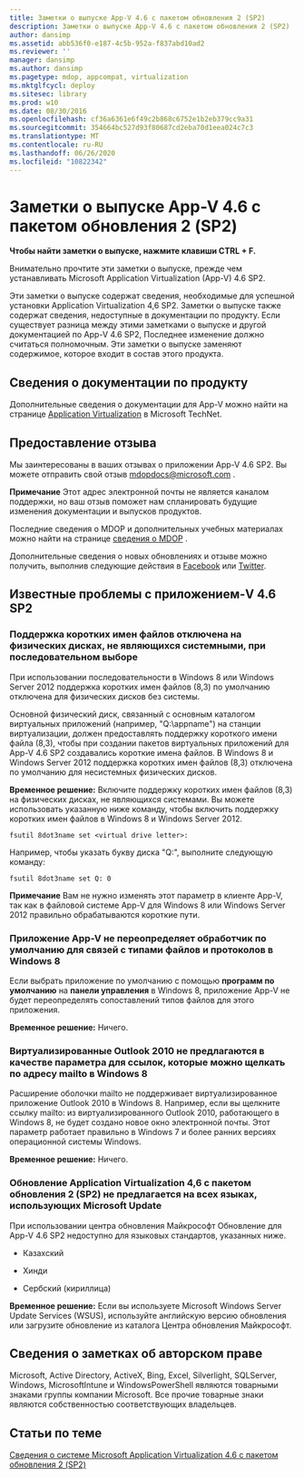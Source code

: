 ```yaml
---
title: Заметки о выпуске App-V 4.6 с пакетом обновления 2 (SP2)
description: Заметки о выпуске App-V 4.6 с пакетом обновления 2 (SP2)
author: dansimp
ms.assetid: abb536f0-e187-4c5b-952a-f837abd10ad2
ms.reviewer: ''
manager: dansimp
ms.author: dansimp
ms.pagetype: mdop, appcompat, virtualization
ms.mktglfcycl: deploy
ms.sitesec: library
ms.prod: w10
ms.date: 08/30/2016
ms.openlocfilehash: cf36a6361e6f49c2b868c6752e1b2eb379cc9a31
ms.sourcegitcommit: 354664bc527d93f80687cd2eba70d1eea024c7c3
ms.translationtype: MT
ms.contentlocale: ru-RU
ms.lasthandoff: 06/26/2020
ms.locfileid: "10822342"
---
```

# Заметки о выпуске App-V 4.6 с пакетом обновления 2 (SP2)


**Чтобы найти заметки о выпуске, нажмите клавиши CTRL + F.**

Внимательно прочтите эти заметки о выпуске, прежде чем устанавливать Microsoft Application Virtualization (App-V) 4.6 SP2.

Эти заметки о выпуске содержат сведения, необходимые для успешной установки Application Virtualization 4,6 SP2. Заметки о выпуске также содержат сведения, недоступные в документации по продукту. Если существует разница между этими заметками о выпуске и другой документацией по App-V 4.6 SP2, Последнее изменение должно считаться полномочным. Эти заметки о выпуске заменяют содержимое, которое входит в состав этого продукта.

## Сведения о документации по продукту


Дополнительные сведения о документации для App-V можно найти на странице [Application Virtualization](https://go.microsoft.com/fwlink/?LinkID=232982) в Microsoft TechNet.

## Предоставление отзыва


Мы заинтересованы в ваших отзывах о приложении App-V 4.6 SP2. Вы можете отправить свой отзыв <mdopdocs@microsoft.com> .

**Примечание**  Этот адрес электронной почты не является каналом поддержки, но ваш отзыв поможет нам спланировать будущие изменения документации и выпусков продуктов.

 

Последние сведения о MDOP и дополнительных учебных материалах можно найти на странице [сведения о MDOP](https://go.microsoft.com/fwlink/p/?LinkId=236032) .

Дополнительные сведения о новых обновлениях и отзыве можно получить, выполнив следующие действия в [Facebook](https://go.microsoft.com/fwlink/p/?LinkId=242445) или [Twitter](https://go.microsoft.com/fwlink/p/?LinkId=242447).

## <a href="" id="known-issues-with-app-v-4-6-sp2-"></a>Известные проблемы с приложением-V 4.6 SP2


### Поддержка коротких имен файлов отключена на физических дисках, не являющихся системными, при последовательном выборе

При использовании последовательности в Windows 8 или Windows Server 2012 поддержка коротких имен файлов (8,3) по умолчанию отключена для физических дисков без системы.

Основной физический диск, связанный с основным каталогом виртуальных приложений (например, "Q:\\appname") на станции виртуализации, должен предоставлять поддержку короткого имени файла (8,3), чтобы при создании пакетов виртуальных приложений для App-V 4.6 SP2 создавались короткие имена файлов. В Windows 8 и Windows Server 2012 поддержка коротких имен файлов (8,3) отключена по умолчанию для несистемных физических дисков.

**Временное решение:** Включите поддержку коротких имен файлов (8,3) на физических дисках, не являющихся системами. Вы можете использовать указанную ниже команду, чтобы включить поддержку коротких имен файлов в Windows 8 и Windows Server 2012.

``` syntax
fsutil 8dot3name set <virtual drive letter>:
```

Например, чтобы указать букву диска "Q:", выполните следующую команду:

``` syntax
fsutil 8dot3name set Q: 0
```

**Примечание**  Вам не нужно изменять этот параметр в клиенте App-V, так как в файловой системе App-V для Windows 8 или Windows Server 2012 правильно обрабатываются короткие пути.

 

### <a href="" id="-------------app-v-does-not-override-the-default-handler-for-file-type-or-protocol-associations-on-windows-8"></a> Приложение App-V не переопределяет обработчик по умолчанию для связей с типами файлов и протоколов в Windows 8

Если выбрать приложение по умолчанию с помощью **программ по умолчанию** на **панели управления** в Windows 8, приложение App-V не будет переопределять сопоставлений типов файлов для этого приложения.

**Временное решение:** Ничего.

### Виртуализированные Outlook 2010 не предлагаются в качестве параметра для ссылок, которые можно щелкать по адресу mailto в Windows 8

Расширение оболочки mailto не поддерживает виртуализированное приложение Outlook 2010 в Windows 8. Например, если вы щелкните ссылку mailto: из виртуализированного Outlook 2010, работающего в Windows 8, не будет создано новое окно электронной почты. Этот параметр работает правильно в Windows 7 и более ранних версиях операционной системы Windows.

**Временное решение:** Ничего.

### <a href="" id="-------------application-virtualization-4-6-sp2-update-is-not-offered-on-all-locales-that-use-microsoft-update"></a> Обновление Application Virtualization 4,6 с пакетом обновления 2 (SP2) не предлагается на всех языках, использующих Microsoft Update

При использовании центра обновления Майкрософт Обновление для App-V 4.6 SP2 недоступно для языковых стандартов, указанных ниже.

-   Казахский

-   Хинди

-   Сербский (кириллица)

**Временное решение:** Если вы используете Microsoft Windows Server Update Services (WSUS), используйте английскую версию обновления или загрузите обновление из каталога Центра обновления Майкрософт.

## Сведения о заметках об авторском праве


Microsoft, Active Directory, ActiveX, Bing, Excel, Silverlight, SQLServer, Windows, MicrosoftIntune и WindowsPowerShell являются товарными знаками группы компании Microsoft. Все прочие товарные знаки являются собственностью соответствующих владельцев.



## Статьи по теме


[Сведения о системе Microsoft Application Virtualization 4.6 с пакетом обновления 2 (SP2)](about-microsoft-application-virtualization-46-sp2.md)

 

 





